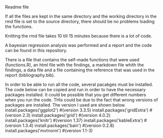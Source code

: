 Readme file

If all the files are kept in the same directory and the working directory in the rmd file is set to the source directory, 
there should be no problems loading the functions.

Knitting the rmd file takes 10 till 15 minutes because there is a lot of code.

A bayesian regression analysis was performed and a report and the code can be found in this repository.

There is a file that contains the self-made functions that were used (functions.R), an html file with the findings, a markdown
file whith the findings, a data file and a file containing the reference that was used in the report (bibliography.bib).

In order to be able to run all the code, several pacakges must be installed. The code below can be copied and run in order to have the
necessary packages installed.
It could be possible that you get different numbers when you run the code. THis could be due to the fact
that wrong versions of packages are installed. The version I used are shown below.
install.packages('ggplot2') #(version 3.3.5)
install.packages('gridExtra') #(version 2.3)
install.packages('grid') #(version 4.0.2)
install.packages('knitr') #(version 1.37)
install.packages('kableExtra') #(version 1.3.4)
install.packages('bain') #(version 0.2.8)
install.packages('mvtnorm') #(version 1.1-3)
